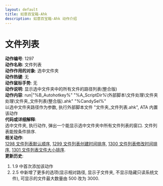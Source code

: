 ```yaml
---
layout: default
title: 如意百宝箱-Ahk
description: 如意百宝箱-Ahk 动作介绍
---
```


# [](#header-2) 文件列表
**动作编号**: 1297  
**动作名称**: 文件列表  
**动作作用的对象**: 选中文件夹  
**动作热键**: 无  
**动作鼠标手势**: 无  
**动作说明**: 显示选中文件夹中的所有文件的路径列表(整合版)  
**动作内容**: run|"%B_Autohotkey%" "%A_ScriptDir%\外部脚本\文件处理\文件夹处理\文件夹_文件列表(整合版).ahk" "%CandySel%"  
以选中文件夹路径作为参数, 执行外部脚本文件 "文件夹_文件列表.ahk", ATA 内置该动作  
**代码或详细解释**:  
选中文件夹, 执行动作, 弹出一个能显示选中文件夹中所有文件列表的窗口. 文件列表能按条件排序.  
**相关动作**:  
[1298 文件列表默认顺序](1298.md), [1299 文件列表创建时间排序](1299.md), [1300 文件列表修改时间排序](1300.md), [1301 文件列表文件大小排序](1301.md).  
**更新历史**:  
1. 1.9 中首次添加该动作
2. 2.5 中新增了更多的选项(显示相对路径, 显示子文件夹, 不显示隐藏只读系统文件), 可显示的文件最大数量由 500 改为 3000.  